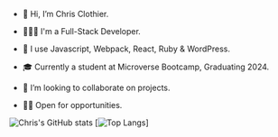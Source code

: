 - 👋 Hi, I’m Chris Clothier.
  
- 👨🏻‍💻 I'm a Full-Stack Developer.
  
- 👀 I use Javascript, Webpack, React, Ruby & WordPress.
  
- 🎓 Currently a student at Microverse Bootcamp, Graduating 2024.
  
- 🤲 I’m looking to collaborate on projects.
  
- 👷🏻 Open for opportunities.

![Chris's GitHub stats](https://github-readme-stats.vercel.app/api?username=crclothier&show_icons=true&theme=tokyonight)
[![Top Langs](https://github-readme-stats.vercel.app/api/top-langs/?username=crclothier&layout=compact&theme=radical)]
